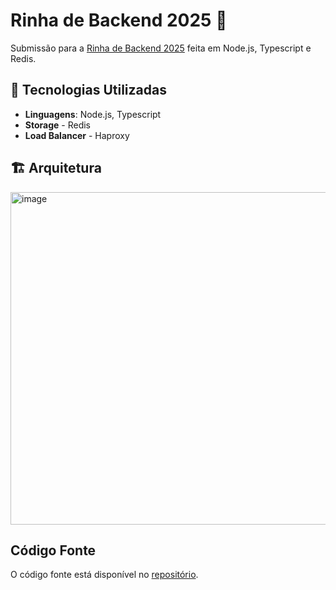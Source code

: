 # Rinha de Backend 2025 💸

Submissão para a [Rinha de Backend 2025](https://github.com/rinhahub/rinha-de-backend-2025) feita em Node.js, Typescript e Redis.

## 🚀 Tecnologias Utilizadas

- **Linguagens**: Node.js, Typescript
- **Storage** - Redis
- **Load Balancer** - Haproxy

## 🏗️ Arquitetura

  <img width="965" height="532" alt="image" src="https://github.com/user-attachments/assets/e5e41933-b19f-440c-9492-50eb883ed177" />

## Código Fonte

O código fonte está disponível no [repositório](https://github.com/joaoulian/rinha-de-backend-2025).
